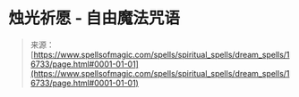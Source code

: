 <!--yml

category: 未分类

date: 2024-06-12 18:57:23

-->

# 烛光祈愿 - 自由魔法咒语

> 来源：[https://www.spellsofmagic.com/spells/spiritual_spells/dream_spells/16733/page.html#0001-01-01](https://www.spellsofmagic.com/spells/spiritual_spells/dream_spells/16733/page.html#0001-01-01)
